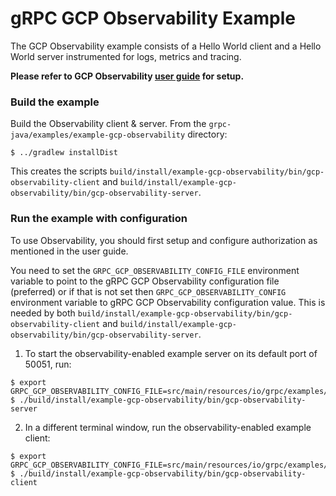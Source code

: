 gRPC GCP Observability Example
================

The GCP Observability example consists of a Hello World client and a Hello World server instrumented for logs, metrics and tracing. 

__Please refer to GCP Observability [user guide](https://cloud.google.com/stackdriver/docs/solutions/grpc/set-up-observability) for setup.__

### Build the example

Build the Observability client & server. From the `grpc-java/examples/example-gcp-observability`
directory:
```
$ ../gradlew installDist
```

This creates the scripts `build/install/example-gcp-observability/bin/gcp-observability-client` and
`build/install/example-gcp-observability/bin/gcp-observability-server`.

### Run the example with configuration

To use Observability, you should first setup and configure authorization as mentioned in the user guide. 

You need to set the `GRPC_GCP_OBSERVABILITY_CONFIG_FILE` environment variable to point to the gRPC GCP Observability configuration file (preferred) or if that
is not set then `GRPC_GCP_OBSERVABILITY_CONFIG` environment variable to gRPC GCP Observability configuration value. This is needed by both
`build/install/example-gcp-observability/bin/gcp-observability-client` and
`build/install/example-gcp-observability/bin/gcp-observability-server`.

1. To start the observability-enabled example server on its default port of 50051, run:
```
$ export GRPC_GCP_OBSERVABILITY_CONFIG_FILE=src/main/resources/io/grpc/examples/gcpobservability/gcp_observability_server_config.json
$ ./build/install/example-gcp-observability/bin/gcp-observability-server
```

2. In a different terminal window, run the observability-enabled example client:
```
$ export GRPC_GCP_OBSERVABILITY_CONFIG_FILE=src/main/resources/io/grpc/examples/gcpobservability/gcp_observability_client_config.json
$ ./build/install/example-gcp-observability/bin/gcp-observability-client
```


